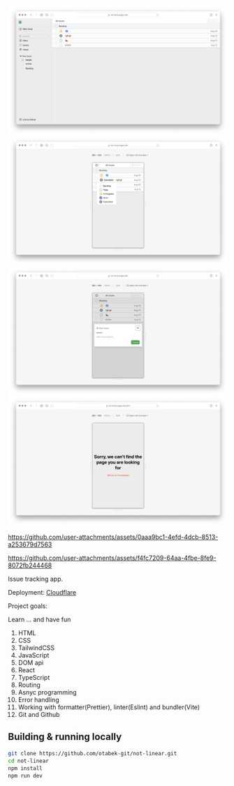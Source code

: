 <img src="public/preview.png">
<img src="public/preview-select.png">
<img src="public/preview-dialog.png">
<img src="public/preview-5.png">

https://github.com/user-attachments/assets/0aaa9bc1-4efd-4dcb-8513-a253679d7563

https://github.com/user-attachments/assets/f4fc7209-64aa-4fbe-8fe9-8072fb244468

Issue tracking app.

Deployment: [Cloudflare](https://not-linear.pages.dev)

Project goals:

Learn ... and have fun

1. HTML
2. CSS
3. TailwindCSS
4. JavaScript
5. DOM api
6. React
7. TypeScript
8. Routing
9. Asnyc programming
10. Error handling
11. Working with formatter(Prettier), linter(Eslint) and bundler(Vite)
12. Git and Github

## Building & running locally

```bash
git clone https://github.com/otabek-git/not-linear.git
cd not-linear
npm install
npm run dev
```
